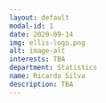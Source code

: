 ```yaml
---
layout: default
modal-id: 1
date: 2020-09-14
img: ellis-logo.png
alt: image-alt
interests: TBA
department: Statistics
name: Ricardo Silva
description: TBA 
---
```

